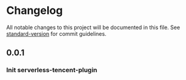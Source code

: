 # Changelog

All notable changes to this project will be documented in this file. See [standard-version](https://github.com/conventional-changelog/standard-version) for commit guidelines.

## 0.0.1

### Init serverless-tencent-plugin
